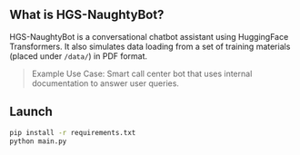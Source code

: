 ## What is HGS-NaughtyBot?

HGS-NaughtyBot is a conversational chatbot assistant using HuggingFace Transformers. It also simulates data loading from a set of training materials (placed under `/data/`) in PDF format.

> Example Use Case: Smart call center bot that uses internal documentation to answer user queries.

## Launch
```bash
pip install -r requirements.txt
python main.py
